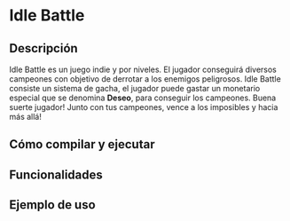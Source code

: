 # Idle Battle
## Descripción
Idle Battle es un juego indie y por niveles. El jugador conseguirá diversos campeones con objetivo de derrotar a los enemigos peligrosos. Idle Battle consiste un sistema de gacha, el jugador puede gastar un monetario especial que se denomina **Deseo**, para conseguir los campeones. Buena suerte jugador! Junto con tus campeones, vence a los imposibles y hacia más allá!
## Cómo compilar y ejecutar

## Funcionalidades
## Ejemplo de uso
